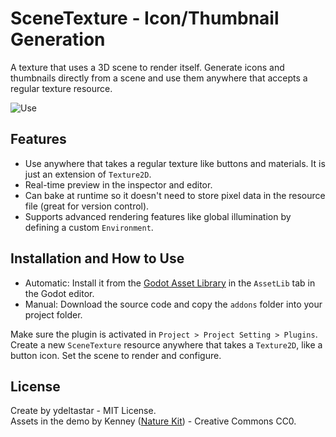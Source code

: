 # SceneTexture - Icon/Thumbnail Generation

A texture that uses a 3D scene to render itself. Generate icons and thumbnails directly from a scene and use them anywhere that accepts a regular texture resource.

![Use](docs/scene_texture_use.gif)

## Features

- Use anywhere that takes a regular texture like buttons and materials. It is just an extension of `Texture2D`.
- Real-time preview in the inspector and editor.
- Can bake at runtime so it doesn't need to store pixel data in the resource file (great for version control).
- Supports advanced rendering features like global illumination by defining a custom `Environment`.

## Installation and How to Use

- Automatic: Install it from the [Godot Asset Library](https://godotengine.org/asset-library/asset/3506) in the `AssetLib` tab in the Godot editor.
- Manual: Download the source code and copy the `addons` folder into your project folder.

Make sure the plugin is activated in `Project > Project Setting > Plugins`.  
Create a new `SceneTexture` resource anywhere that takes a `Texture2D`, like a button icon. Set the scene to render and configure.

## License

Create by ydeltastar - MIT License.  
Assets in the demo by Kenney ([Nature Kit](https://kenney.nl/assets/nature-kit)) - Creative Commons CC0.
